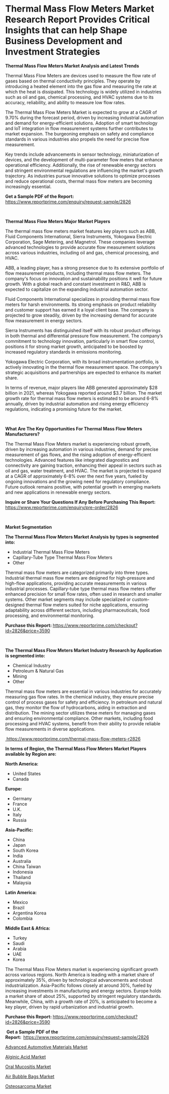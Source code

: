 <p><h1>Thermal Mass Flow Meters Market Research Report Provides Critical Insights that can help Shape Business Development and Investment Strategies</h1></p><p><strong>Thermal Mass Flow Meters Market Analysis and Latest Trends</strong></p>
<p><p>Thermal Mass Flow Meters are devices used to measure the flow rate of gases based on thermal conductivity principles. They operate by introducing a heated element into the gas flow and measuring the rate at which the heat is dissipated. This technology is widely utilized in industries such as oil and gas, chemical processing, and HVAC systems due to its accuracy, reliability, and ability to measure low flow rates.</p><p>The Thermal Mass Flow Meters Market is expected to grow at a CAGR of 9.70% during the forecast period, driven by increasing industrial automation and demand for energy-efficient solutions. Adoption of smart technology and IoT integration in flow measurement systems further contributes to market expansion. The burgeoning emphasis on safety and compliance standards in various industries also propels the need for precise flow measurement.</p><p>Key trends include advancements in sensor technology, miniaturization of devices, and the development of multi-parameter flow meters that enhance operational efficiency. Additionally, the rise of renewable energy sectors and stringent environmental regulations are influencing the market's growth trajectory. As industries pursue innovative solutions to optimize processes and reduce operational costs, thermal mass flow meters are becoming increasingly essential.</p></p>
<p><strong>Get a Sample PDF of the Report:&nbsp;</strong> <a href="https://www.reportprime.com/enquiry/request-sample/2826?utm_campaign=1134&utm_medium=2&utm_source=Github&utm_content=ia&utm_term=15112024&utm_id=thermal-mass-flow-meters">https://www.reportprime.com/enquiry/request-sample/2826</a></p>
<p>&nbsp;</p>
<p><strong>Thermal Mass Flow Meters Major Market Players</strong></p>
<p><p>The thermal mass flow meters market features key players such as ABB, Fluid Components International, Sierra Instruments, Yokogawa Electric Corporation, Sage Metering, and Magnetrol. These companies leverage advanced technologies to provide accurate flow measurement solutions across various industries, including oil and gas, chemical processing, and HVAC.</p><p>ABB, a leading player, has a strong presence due to its extensive portfolio of flow measurement products, including thermal mass flow meters. The company's focus on innovation and sustainability positions it well for future growth. With a global reach and constant investment in R&D, ABB is expected to capitalize on the expanding industrial automation sector.</p><p>Fluid Components International specializes in providing thermal mass flow meters for harsh environments. Its strong emphasis on product reliability and customer support has earned it a loyal client base. The company is projected to grow steadily, driven by the increasing demand for accurate flow measurement in energy sectors.</p><p>Sierra Instruments has distinguished itself with its robust product offerings in both thermal and differential pressure flow measurement. The company’s commitment to technology innovation, particularly in smart flow control, positions it for strong market growth, anticipated to be boosted by increased regulatory standards in emissions monitoring.</p><p>Yokogawa Electric Corporation, with its broad instrumentation portfolio, is actively innovating in the thermal flow measurement space. The company’s strategic acquisitions and partnerships are expected to enhance its market share.</p><p>In terms of revenue, major players like ABB generated approximately $28 billion in 2021, whereas Yokogawa reported around $3.7 billion. The market growth rate for thermal mass flow meters is estimated to be around 6-8% annually, driven by industrial automation and rising energy efficiency regulations, indicating a promising future for the market.</p></p>
<p>&nbsp;</p>
<p><strong>What Are The Key Opportunities For Thermal Mass Flow Meters Manufacturers?</strong></p>
<p><p>The Thermal Mass Flow Meters market is experiencing robust growth, driven by increasing automation in various industries, demand for precise measurement of gas flows, and the rising adoption of energy-efficient technologies. Advanced features like integrated diagnostics and connectivity are gaining traction, enhancing their appeal in sectors such as oil and gas, water treatment, and HVAC. The market is projected to expand at a CAGR of approximately 6-8% over the next five years, fueled by ongoing innovations and the growing need for regulatory compliance. Future outlook remains positive, with potential growth in emerging markets and new applications in renewable energy sectors.</p></p>
<p><strong>Inquire or Share Your Questions If Any Before Purchasing This Report:</strong> <a href="https://www.reportprime.com/enquiry/pre-order/2826?utm_campaign=1134&utm_medium=2&utm_source=Github&utm_content=ia&utm_term=15112024&utm_id=thermal-mass-flow-meters">https://www.reportprime.com/enquiry/pre-order/2826</a></p>
<p>&nbsp;</p>
<p><strong>Market Segmentation</strong></p>
<p><strong>The Thermal Mass Flow Meters Market Analysis by types is segmented into:</strong></p>
<p><ul><li>Industrial Thermal Mass Flow Meters</li><li>Capillary-Tube Type Thermal Mass Flow Meters</li><li>Other</li></ul></p>
<p><p>Thermal mass flow meters are categorized primarily into three types. Industrial thermal mass flow meters are designed for high-pressure and high-flow applications, providing accurate measurements in various industrial processes. Capillary-tube type thermal mass flow meters offer enhanced precision for small flow rates, often used in research and smaller systems. Other market segments may include specialized or custom-designed thermal flow meters suited for niche applications, ensuring adaptability across different sectors, including pharmaceuticals, food processing, and environmental monitoring.</p></p>
<p><strong>Purchase this Report:&nbsp;</strong><a href="https://www.reportprime.com/checkout?id=2826&price=3590&utm_campaign=1134&utm_medium=2&utm_source=Github&utm_content=ia&utm_term=15112024&utm_id=thermal-mass-flow-meters">https://www.reportprime.com/checkout?id=2826&price=3590</a></p>
<p>&nbsp;</p>
<p><strong>The Thermal Mass Flow Meters Market Industry Research by Application is segmented into:</strong></p>
<p><ul><li>Chemical Industry</li><li>Petroleum & Natural Gas</li><li>Mining</li><li>Other</li></ul></p>
<p><p>Thermal mass flow meters are essential in various industries for accurately measuring gas flow rates. In the chemical industry, they ensure precise control of process gases for safety and efficiency. In petroleum and natural gas, they monitor the flow of hydrocarbons, aiding in extraction and distribution. The mining sector utilizes these meters for managing gases and ensuring environmental compliance. Other markets, including food processing and HVAC systems, benefit from their ability to provide reliable flow measurements in diverse applications.</p></p>
<p><a href="https://www.reportprime.com/thermal-mass-flow-meters-r2826?utm_campaign=1134&utm_medium=2&utm_source=Github&utm_content=ia&utm_term=15112024&utm_id=thermal-mass-flow-meters">&nbsp;https://www.reportprime.com/thermal-mass-flow-meters-r2826</a></p>
<p><strong>In terms of Region, the Thermal Mass Flow Meters Market Players available by Region are:</strong></p>
<p>
    <p> <strong> North America: </strong>
        <ul>
            <li>United States</li>
            <li>Canada</li>
        </ul>
        </p> 
    <p> <strong> Europe: </strong>
        <ul>
            <li>Germany</li>
            <li>France</li>
            <li>U.K.</li>
            <li>Italy</li>
            <li>Russia</li>
        </ul>
        </p> 
    <p> <strong> Asia-Pacific: </strong>
        <ul>
            <li>China</li>
            <li>Japan</li>
            <li>South Korea</li>
            <li>India</li>
            <li>Australia</li>
            <li>China Taiwan</li>
            <li>Indonesia</li>
            <li>Thailand</li>
            <li>Malaysia</li>
        </ul>
        </p> 
    <p> <strong> Latin America: </strong>
        <ul>
            <li>Mexico</li>
            <li>Brazil</li>
            <li>Argentina Korea</li>
            <li>Colombia</li>
        </ul>
        </p> 
    <p> <strong> Middle East & Africa: </strong>
        <ul>
            <li>Turkey</li>
            <li>Saudi</li>
            <li>Arabia</li>
            <li>UAE</li>
            <li>Korea</li>
        </ul>
    </p>
    </p>
<p><p>The Thermal Mass Flow Meters market is experiencing significant growth across various regions. North America is leading with a market share of approximately 35%, driven by technological advancements and robust industrialization. Asia-Pacific follows closely at around 30%, fueled by increasing investments in manufacturing and energy sectors. Europe holds a market share of about 25%, supported by stringent regulatory standards. Meanwhile, China, with a growth rate of 20%, is anticipated to become a key player, driven by rapid urbanization and industrial growth.</p></p>
<p><strong>Purchase this Report: </strong><a href="https://www.reportprime.com/checkout?id=2826&price=3590&utm_campaign=1134&utm_medium=2&utm_source=Github&utm_content=ia&utm_term=15112024&utm_id=thermal-mass-flow-meters">https://www.reportprime.com/checkout?id=2826&price=3590</a></p>
<p>&nbsp;<strong>Get a Sample PDF of the Report:&nbsp;&nbsp;</strong><a href="https://www.reportprime.com/enquiry/request-sample/2826?utm_campaign=1134&utm_medium=2&utm_source=Github&utm_content=ia&utm_term=15112024&utm_id=thermal-mass-flow-meters">https://www.reportprime.com/enquiry/request-sample/2826</a></p>
<p><strong></strong></p>
<p><p><a href="https://www.linkedin.com/pulse/advanced-automotive-materials-market-essentials-key-players-demand-pbvsf?utm_campaign=1134&utm_medium=2&utm_source=Github&utm_content=ia&utm_term=15112024&utm_id=thermal-mass-flow-meters">Advanced Automotive Materials Market</a></p><p><a href="https://www.linkedin.com/pulse/global-alginic-acid-market-share-growth-opportunities-s3e5f?utm_campaign=1134&utm_medium=2&utm_source=Github&utm_content=ia&utm_term=15112024&utm_id=thermal-mass-flow-meters">Alginic Acid Market</a></p><p><a href="https://issuu.com/reportprime-2/docs/oral-mucositis-market-size-2030.ppt_7672f66b69fc04?utm_campaign=1134&utm_medium=2&utm_source=Github&utm_content=ia&utm_term=15112024&utm_id=thermal-mass-flow-meters">Oral Mucositis Market</a></p><p><a href="https://www.linkedin.com/pulse/air-bubble-bags-market-outlook-complete-industry-analysis-cttlf?utm_campaign=1134&utm_medium=2&utm_source=Github&utm_content=ia&utm_term=15112024&utm_id=thermal-mass-flow-meters">Air Bubble Bags Market</a></p><p><a href="https://issuu.com/reportprime-2/docs/osteosarcoma-market-size-2030.pptx_7c6bd1795d3de9?utm_campaign=1134&utm_medium=2&utm_source=Github&utm_content=ia&utm_term=15112024&utm_id=thermal-mass-flow-meters">Osteosarcoma Market</a></p></p>